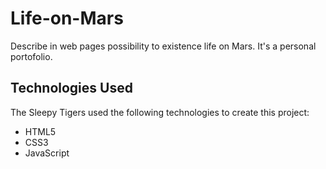 # Life-on-Mars
Describe in web pages possibility to existence life on Mars. It's a personal portofolio.

## Technologies Used

The Sleepy Tigers used the following technologies to create this project:

- HTML5
- CSS3
- JavaScript
